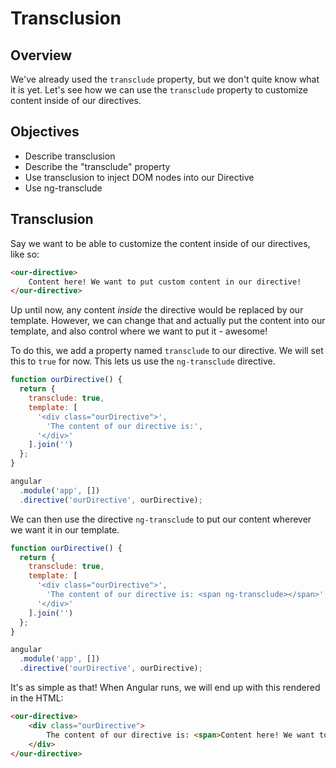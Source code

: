 # Transclusion

## Overview

We've already used the `transclude` property, but we don't quite know what it is yet. Let's see how we can use the `transclude` property to customize content inside of our directives. 

## Objectives

- Describe transclusion
- Describe the "transclude" property
- Use transclusion to inject DOM nodes into our Directive
- Use ng-transclude

## Transclusion

Say we want to be able to customize the content inside of our directives, like so:

```html
<our-directive>
	Content here! We want to put custom content in our directive!
</our-directive>
```

Up until now, any content *inside* the directive would be replaced by our template. However, we can change that and actually put the content into our template, and also control where we want to put it - awesome!

To do this, we add a property named `transclude` to our directive. We will set this to `true` for now. This lets us use the `ng-transclude` directive.

```js
function ourDirective() {
  return {
    transclude: true,
    template: [
      '<div class="ourDirective">',
        'The content of our directive is:',
      '</div>'
    ].join('')
  };
}

angular
  .module('app', [])
  .directive('ourDirective', ourDirective);
```

We can then use the directive `ng-transclude` to put our content wherever we want it in our template.

```js
function ourDirective() {
  return {
    transclude: true,
    template: [
      '<div class="ourDirective">',
        'The content of our directive is: <span ng-transclude></span>',
      '</div>'
    ].join('')
  };
}

angular
  .module('app', [])
  .directive('ourDirective', ourDirective);
```

It's as simple as that! When Angular runs, we will end up with this rendered in the HTML:

```html
<our-directive>
	<div class="ourDirective">
		The content of our directive is: <span>Content here! We want to put custom content in our directive!</span>
	</div>
</our-directive>
```

